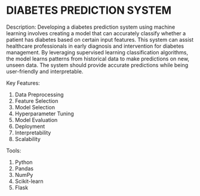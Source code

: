 # DIABETES PREDICTION SYSTEM

Description:
Developing a diabetes prediction system using machine learning involves creating a model that can accurately classify whether a patient has diabetes based on certain input features. This system can assist healthcare professionals in early diagnosis and intervention for diabetes management. By leveraging supervised learning classification algorithms, the model learns patterns from historical data to make predictions on new, unseen data. The system should provide accurate predictions while being user-friendly and interpretable.

Key Features:
1. Data Preprocessing
2. Feature Selection
3. Model Selection
4. Hyperparameter Tuning
5. Model Evaluation
6. Deployment
7. Interpretability
8. Scalability

Tools:
1. Python
2. Pandas
3. NumPy
4. Scikit-learn
5. Flask